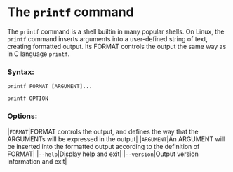 # The `printf` command

The `printf` command is a shell builtin in many popular shells. On Linux, the `printf` command inserts arguments into a user-defined string of text, creating formatted output. Its FORMAT controls the output the same way as in C language `printf`.


### Syntax:

```
printf FORMAT [ARGUMENT]...

printf OPTION
```

### Options:

|`FORMAT`|FORMAT controls the output, and defines the way that the ARGUMENTs will be expressed in the output|
|`ARGUMENT`|An ARGUMENT will be inserted into the formatted output according to the definition of FORMAT|
|`--help`|Display help and exit|
|`--version`|Output version information and exit|

